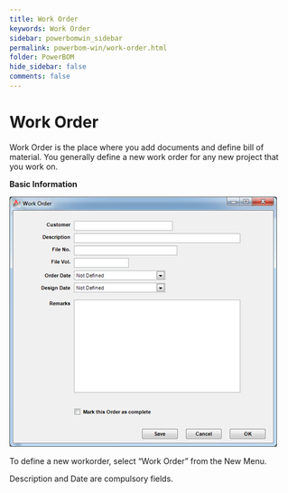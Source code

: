 ```yaml
---
title: Work Order
keywords: Work Order
sidebar: powerbomwin_sidebar
permalink: powerbom-win/work-order.html
folder: PowerBOM
hide_sidebar: false
comments: false
---
```

# Work Order



Work Order is the place where you add documents and define bill of material. You generally define a new work order for any new project that you work on.

**Basic Information**

![](/images/work-order-basic.png)

To define a new workorder, select “Work Order” from the New Menu.

Description and Date are compulsory fields.

